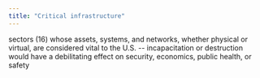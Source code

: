 ```yaml
---
title: "Critical infrastructure"
---
```

sectors (16) whose assets, systems, and networks, whether physical or virtual, are considered vital to the U.S. -- incapacitation or destruction would have a debilitating effect on security, economics, public health, or safety

